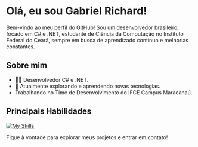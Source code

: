 # Olá, eu sou Gabriel Richard!

Bem-vindo ao meu perfil do GitHub! Sou um desenvolvedor brasileiro, focado em C# e .NET, estudante de Ciência da Computação no Instituto Federal do Ceará, sempre em busca de aprendizado contínuo e melhorias constantes.

## Sobre mim

- 👨‍💻 Desenvolvedor C# e .NET.
- 🌱 Atualmente explorando e aprendendo novas tecnologias.
- Trabalhando no Time de Desenvolvimento do IFCE Campus Maracanaú.

## Principais Habilidades

[![My Skills](https://skillicons.dev/icons?i=cs,dotnet,mysql,azure)](https://skillicons.dev)

Fique à vontade para explorar meus projetos e entrar em contato!
